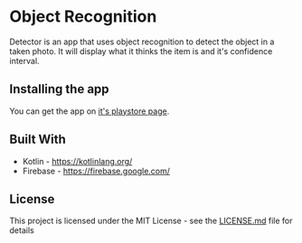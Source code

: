 # Object Recognition

Detector is an app that uses object recognition to detect the object in a taken photo. It will display what it thinks the item is and it's confidence interval.

## Installing the app

You can get the app on [it's playstore page](https://play.google.com/store/apps/details?id=com.apolexian.image_recognition).

## Built With

* Kotlin - <https://kotlinlang.org/>
* Firebase - <https://firebase.google.com/>

## License

This project is licensed under the MIT License - see the [LICENSE.md](LICENSE) file for details
